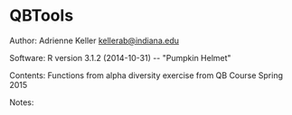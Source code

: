 QBTools
=======
Author: Adrienne Keller
kellerab@indiana.edu

Software: R version 3.1.2 (2014-10-31) -- "Pumpkin Helmet"

Contents: Functions from alpha diversity exercise from QB Course Spring 2015 

Notes:

